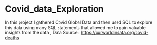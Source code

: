 # Covid_data_Exploration
In this project I gathered Covid Global Data and then used SQL to explore this data using many SQL statements that allowed me to gain valuable insights from the data ,
Data Source : https://ourworldindata.org/covid-deaths
